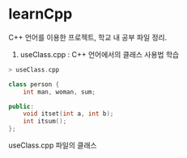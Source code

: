 # learnCpp

C++ 언어를 이용한 프로젝트, 학교 내 공부 파일 정리.

1. useClass.cpp : C++ 언어에서의 클래스 사용법 학습

```C++
> useClass.cpp

class person {
	int man, woman, sum;

public:
	void itset(int a, int b);
	int itsum();
};
```

useClass.cpp 파일의 클래스